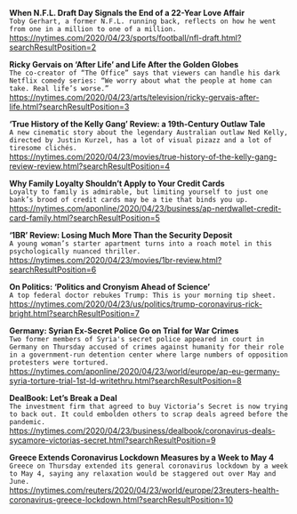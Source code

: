 **When N.F.L. Draft Day Signals the End of a 22-Year Love Affair**\
`Toby Gerhart, a former N.F.L. running back, reflects on how he went from one in a million to one of a million.`\
https://nytimes.com/2020/04/23/sports/football/nfl-draft.html?searchResultPosition=2

**Ricky Gervais on ‘After Life’ and Life After the Golden Globes**\
`The co-creator of “The Office” says that viewers can handle his dark Netflix comedy series: “We worry about what the people at home can take. Real life’s worse.”`\
https://nytimes.com/2020/04/23/arts/television/ricky-gervais-after-life.html?searchResultPosition=3

**‘True History of the Kelly Gang’ Review: a 19th-Century Outlaw Tale**\
`A new cinematic story about the legendary Australian outlaw Ned Kelly, directed by Justin Kurzel, has a lot of visual pizazz and a lot of tiresome clichés.`\
https://nytimes.com/2020/04/23/movies/true-history-of-the-kelly-gang-review-review.html?searchResultPosition=4

**Why Family Loyalty Shouldn’t Apply to Your Credit Cards**\
`Loyalty to family is admirable, but limiting yourself to just one bank’s brood of credit cards may be a tie that binds you up.`\
https://nytimes.com/aponline/2020/04/23/business/ap-nerdwallet-credit-card-family.html?searchResultPosition=5

**‘1BR’ Review: Losing Much More Than the Security Deposit**\
`A young woman’s starter apartment turns into a roach motel in this psychologically nuanced thriller.`\
https://nytimes.com/2020/04/23/movies/1br-review.html?searchResultPosition=6

**On Politics: ‘Politics and Cronyism Ahead of Science’**\
`A top federal doctor rebukes Trump: This is your morning tip sheet.`\
https://nytimes.com/2020/04/23/us/politics/trump-coronavirus-rick-bright.html?searchResultPosition=7

**Germany: Syrian Ex-Secret Police Go on Trial for War Crimes**\
`Two former members of Syria's secret police appeared in court in Germany on Thursday accused of crimes against humanity for their role in a government-run detention center where large numbers of opposition protesters were tortured.`\
https://nytimes.com/aponline/2020/04/23/world/europe/ap-eu-germany-syria-torture-trial-1st-ld-writethru.html?searchResultPosition=8

**DealBook: Let’s Break a Deal**\
`The investment firm that agreed to buy Victoria’s Secret is now trying to back out. It could embolden others to scrap deals agreed before the pandemic.`\
https://nytimes.com/2020/04/23/business/dealbook/coronavirus-deals-sycamore-victorias-secret.html?searchResultPosition=9

**Greece Extends Coronavirus Lockdown Measures by a Week to May 4**\
`Greece on Thursday extended its general coronavirus lockdown by a week to May 4, saying any relaxation would be staggered out over May and June.`\
https://nytimes.com/reuters/2020/04/23/world/europe/23reuters-health-coronavirus-greece-lockdown.html?searchResultPosition=10

